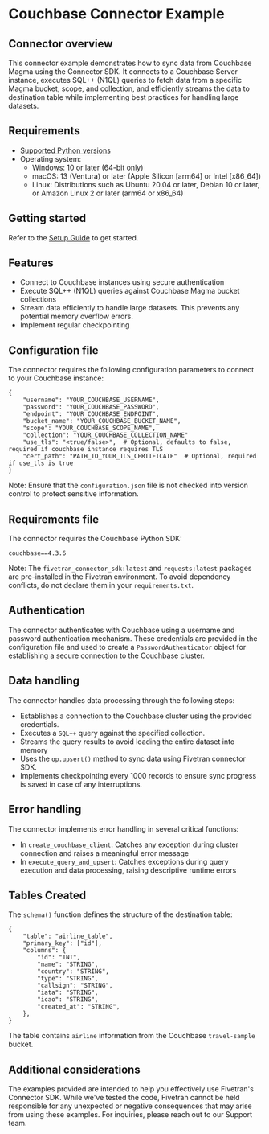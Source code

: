 # Couchbase Connector Example

## Connector overview


This connector example demonstrates how to sync data from Couchbase Magma using the Connector SDK. It connects to a Couchbase Server instance, executes SQL++ (N1QL) queries to fetch data from a specific Magma bucket, scope, and collection, and efficiently streams the data to destination table while implementing best practices for handling large datasets.

## Requirements

* [Supported Python versions](https://github.com/fivetran/fivetran_connector_sdk/blob/main/README.md#requirements)   
* Operating system:
  * Windows: 10 or later (64-bit only)
  * macOS: 13 (Ventura) or later (Apple Silicon [arm64] or Intel [x86_64])
  * Linux: Distributions such as Ubuntu 20.04 or later, Debian 10 or later, or Amazon Linux 2 or later (arm64 or x86_64)

## Getting started

Refer to the [Setup Guide](https://fivetran.com/docs/connectors/connector-sdk/setup-guide) to get started.

## Features

- Connect to Couchbase instances using secure authentication
- Execute SQL++ (N1QL) queries against Couchbase Magma bucket collections
- Stream data efficiently to handle large datasets. This prevents any potential memory overflow errors.
- Implement regular checkpointing

## Configuration file

The connector requires the following configuration parameters to connect to your Couchbase instance:

```
{
    "username": "YOUR_COUCHBASE_USERNAME",
    "password": "YOUR_COUCHBASE_PASSWORD",
    "endpoint": "YOUR_COUCHBASE_ENDPOINT",
    "bucket_name": "YOUR_COUCHBASE_BUCKET_NAME",
    "scope": "YOUR_COUCHBASE_SCOPE_NAME",
    "collection": "YOUR_COUCHBASE_COLLECTION_NAME"
    "use_tls": "<true/false>",  # Optional, defaults to false, required if couchbase instance requires TLS
    "cert_path": "PATH_TO_YOUR_TLS_CERTIFICATE"  # Optional, required if use_tls is true
}
```

Note: Ensure that the `configuration.json` file is not checked into version control to protect sensitive information.

## Requirements file

The connector requires the Couchbase Python SDK:

```
couchbase==4.3.6
```

Note: The `fivetran_connector_sdk:latest` and `requests:latest` packages are pre-installed in the Fivetran environment. To avoid dependency conflicts, do not declare them in your `requirements.txt`.

## Authentication

The connector authenticates with Couchbase using a username and password authentication mechanism. These credentials are provided in the configuration file and used to create a `PasswordAuthenticator` object for establishing a secure connection to the Couchbase cluster.

## Data handling

The connector handles data processing through the following steps:  
- Establishes a connection to the Couchbase cluster using the provided credentials.
- Executes a `SQL++` query against the specified collection.
- Streams the query results to avoid loading the entire dataset into memory
- Uses the `op.upsert()` method to sync data using Fivetran connector SDK.
- Implements checkpointing every 1000 records to ensure sync progress is saved in case of any interruptions.

## Error handling

The connector implements error handling in several critical functions:  
- In `create_couchbase_client`: Catches any exception during cluster connection and raises a meaningful error message
- In `execute_query_and_upsert`: Catches exceptions during query execution and data processing, raising descriptive runtime errors

## Tables Created

The `schema()` function defines the structure of the destination table:

```
{
    "table": "airline_table",
    "primary_key": ["id"],
    "columns": {
        "id": "INT",
        "name": "STRING",
        "country": "STRING",
        "type": "STRING",
        "callsign": "STRING",
        "iata": "STRING",
        "icao": "STRING",
        "created_at": "STRING",
    },
}
```
The table contains `airline` information from the Couchbase `travel-sample` bucket.


## Additional considerations

The examples provided are intended to help you effectively use Fivetran's Connector SDK. While we've tested the code, Fivetran cannot be held responsible for any unexpected or negative consequences that may arise from using these examples. For inquiries, please reach out to our Support team.
